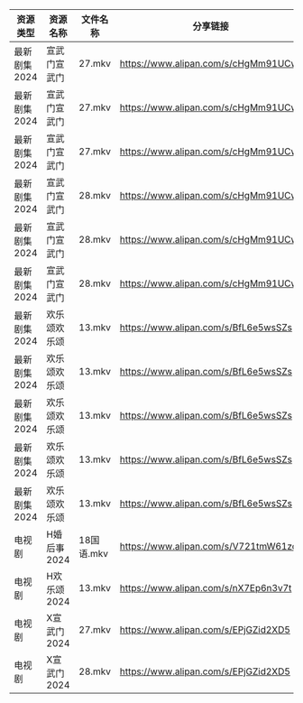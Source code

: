 | 资源类型     | 资源名称     | 文件名称     | 分享链接                                 | 更新时间                |
| -------- | -------- | -------- | ------------------------------------ | ------------------- |
| 最新剧集2024 | 宣武门宣武门   | 27.mkv   | https://www.alipan.com/s/cHgMm91UCwf | 2024-03-21 00:07:26 |
| 最新剧集2024 | 宣武门宣武门   | 27.mkv   | https://www.alipan.com/s/cHgMm91UCwf | 2024-03-21 00:08:42 |
| 最新剧集2024 | 宣武门宣武门   | 27.mkv   | https://www.alipan.com/s/cHgMm91UCwf | 2024-03-21 00:09:20 |
| 最新剧集2024 | 宣武门宣武门   | 28.mkv   | https://www.alipan.com/s/cHgMm91UCwf | 2024-03-21 00:07:26 |
| 最新剧集2024 | 宣武门宣武门   | 28.mkv   | https://www.alipan.com/s/cHgMm91UCwf | 2024-03-21 00:08:42 |
| 最新剧集2024 | 宣武门宣武门   | 28.mkv   | https://www.alipan.com/s/cHgMm91UCwf | 2024-03-21 00:09:20 |
| 最新剧集2024 | 欢乐颂欢乐颂   | 13.mkv   | https://www.alipan.com/s/BfL6e5wsSZs | 2024-03-21 00:07:32 |
| 最新剧集2024 | 欢乐颂欢乐颂   | 13.mkv   | https://www.alipan.com/s/BfL6e5wsSZs | 2024-03-21 00:08:05 |
| 最新剧集2024 | 欢乐颂欢乐颂   | 13.mkv   | https://www.alipan.com/s/BfL6e5wsSZs | 2024-03-21 00:08:48 |
| 最新剧集2024 | 欢乐颂欢乐颂   | 13.mkv   | https://www.alipan.com/s/BfL6e5wsSZs | 2024-03-21 00:09:26 |
| 最新剧集2024 | 欢乐颂欢乐颂   | 13.mkv   | https://www.alipan.com/s/BfL6e5wsSZs | 2024-03-21 00:09:55 |
| 电视剧      | H婚后事2024 | 18国语.mkv | https://www.alipan.com/s/V721tmW61zo | 2024-03-21 00:05:19 |
| 电视剧      | H欢乐颂2024 | 13.mkv   | https://www.alipan.com/s/nX7Ep6n3v7t | 2024-03-21 00:05:24 |
| 电视剧      | X宣武门2024 | 27.mkv   | https://www.alipan.com/s/EPjGZid2XD5 | 2024-03-21 00:05:46 |
| 电视剧      | X宣武门2024 | 28.mkv   | https://www.alipan.com/s/EPjGZid2XD5 | 2024-03-21 00:05:45 |
